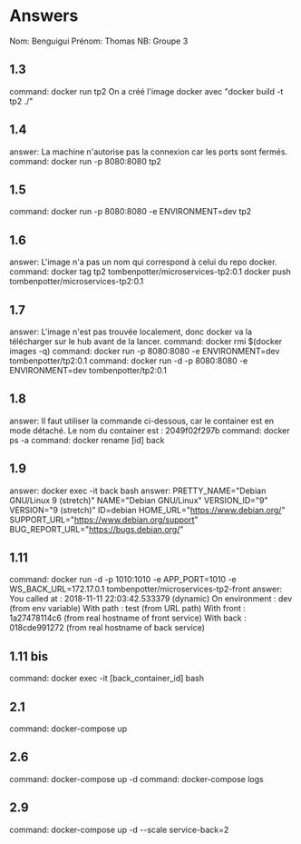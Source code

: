 # Answers

Nom: Benguigui
Prénom: Thomas
NB: Groupe 3

## 1.3
command: docker run tp2
On a créé l'image docker avec  "docker build -t tp2 ./"

## 1.4
answer: La machine n'autorise pas la connexion car les ports sont fermés.
command: docker run -p 8080:8080 tp2

## 1.5
command: docker run -p 8080:8080 -e ENVIRONMENT=dev tp2

## 1.6
answer: L'image n'a pas un nom qui correspond à celui du repo docker.
command: docker tag tp2 tombenpotter/microservices-tp2:0.1
docker push tombenpotter/microservices-tp2:0.1

## 1.7
answer: L'image n'est pas trouvée localement, donc docker va la télécharger sur le hub avant de la lancer.
command: docker rmi $(docker images -q)
command: docker run -p 8080:8080 -e ENVIRONMENT=dev tombenpotter/tp2:0.1
command: docker run -d -p 8080:8080 -e ENVIRONMENT=dev tombenpotter/tp2:0.1

## 1.8
answer: Il faut utiliser la commande ci-dessous, car le container est en mode détaché. Le nom du container est : 2049f02f297b
command: docker ps -a
command: docker rename [id] back

## 1.9
answer: docker exec -it back bash
answer: PRETTY_NAME="Debian GNU/Linux 9 (stretch)"
NAME="Debian GNU/Linux"
VERSION_ID="9"
VERSION="9 (stretch)"
ID=debian
HOME_URL="https://www.debian.org/"
SUPPORT_URL="https://www.debian.org/support"
BUG_REPORT_URL="https://bugs.debian.org/"

## 1.11
command: docker run -d -p 1010:1010 -e APP_PORT=1010 -e WS_BACK_URL=172.17.0.1 tombenpotter/microservices-tp2-front
answer: You called at : 2018-11-11 22:03:42.533379 (dynamic)
        On environment : dev (from env variable)
        With path : test   (from URL path)
        With front : 1a27478114c6 (from real hostname of front service)
        With back  : 018cde991272 (from real hostname of back service)

## 1.11 bis
command: docker exec -it [back_container_id] bash

## 2.1
command: docker-compose up

## 2.6
command: docker-compose up -d
command: docker-compose logs

## 2.9
command: docker-compose up -d --scale service-back=2
